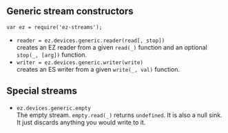 ## Generic stream constructors

`var ez = require('ez-streams');`

* `reader = ez.devices.generic.reader(read[, stop])`  
  creates an EZ reader from a given `read(_)` function and an optional `stop(_, [arg])` function.
* `writer = ez.devices.generic.writer(write)`  
  creates an ES writer from a given `write(_, val)` function.
## Special streams

* `ez.devices.generic.empty`  
  The empty stream. `empty.read(_)` returns `undefined`.
  It is also a null sink. It just discards anything you would write to it.
